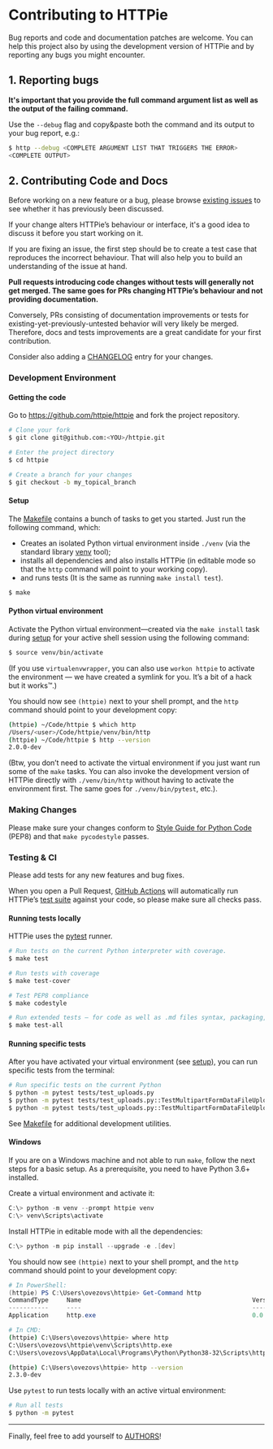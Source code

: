 # Contributing to HTTPie

Bug reports and code and documentation patches are welcome. You can
help this project also by using the development version of HTTPie
and by reporting any bugs you might encounter.

## 1. Reporting bugs

**It's important that you provide the full command argument list
as well as the output of the failing command.**

Use the `--debug` flag and copy&paste both the command and its output
to your bug report, e.g.:

```bash
$ http --debug <COMPLETE ARGUMENT LIST THAT TRIGGERS THE ERROR>
<COMPLETE OUTPUT>
```

## 2. Contributing Code and Docs

Before working on a new feature or a bug, please browse [existing issues](https://github.com/httpie/httpie/issues)
to see whether it has previously been discussed.

If your change alters HTTPie’s behaviour or interface, it's a good idea to
discuss it before you start working on it.

If you are fixing an issue, the first step should be to create a test case that
reproduces the incorrect behaviour. That will also help you to build an
understanding of the issue at hand.

**Pull requests introducing code changes without tests
will generally not get merged. The same goes for PRs changing HTTPie’s
behaviour and not providing documentation.**

Conversely, PRs consisting of documentation improvements or tests
for existing-yet-previously-untested behavior will very likely be merged.
Therefore, docs and tests improvements are a great candidate for your first
contribution.

Consider also adding a [CHANGELOG](https://github.com/httpie/httpie/blob/master/CHANGELOG.md) entry for your changes.

### Development Environment

#### Getting the code

Go to <https://github.com/httpie/httpie> and fork the project repository.

```bash
# Clone your fork
$ git clone git@github.com:<YOU>/httpie.git

# Enter the project directory
$ cd httpie

# Create a branch for your changes
$ git checkout -b my_topical_branch
```

#### Setup

The [Makefile](https://github.com/httpie/httpie/blob/master/Makefile) contains a bunch of tasks to get you started. Just run
the following command, which:

- Creates an isolated Python virtual environment inside `./venv`
  (via the standard library [venv](https://docs.python.org/3/library/venv.html) tool);
- installs all dependencies and also installs HTTPie
  (in editable mode so that the `http` command will point to your
  working copy).
- and runs tests (It is the same as running `make install test`).

```bash
$ make
```

#### Python virtual environment

Activate the Python virtual environment—created via the `make install`
task during [setup](#setup) for your active shell session using the following command:

```bash
$ source venv/bin/activate
```

(If you use `virtualenvwrapper`, you can also use `workon httpie` to
activate the environment — we have created a symlink for you. It’s a bit of
a hack but it works™.)

You should now see `(httpie)` next to your shell prompt, and
the `http` command should point to your development copy:

```bash
(httpie) ~/Code/httpie $ which http
/Users/<user>/Code/httpie/venv/bin/http
(httpie) ~/Code/httpie $ http --version
2.0.0-dev
```

(Btw, you don’t need to activate the virtual environment if you just want
run some of the `make` tasks. You can also invoke the development
version of HTTPie directly with `./venv/bin/http` without having to activate
the environment first. The same goes for `./venv/bin/pytest`, etc.).

### Making Changes

Please make sure your changes conform to [Style Guide for Python Code](https://python.org/dev/peps/pep-0008/) (PEP8)
and that `make pycodestyle` passes.

### Testing & CI

Please add tests for any new features and bug fixes.

When you open a Pull Request, [GitHub Actions](https://github.com/httpie/httpie/actions) will automatically run HTTPie’s [test suite](https://github.com/httpie/httpie/tree/master/tests) against your code, so please make sure all checks pass.

#### Running tests locally

HTTPie uses the [pytest](https://pytest.org/) runner.

```bash
# Run tests on the current Python interpreter with coverage.
$ make test

# Run tests with coverage
$ make test-cover

# Test PEP8 compliance
$ make codestyle

# Run extended tests — for code as well as .md files syntax, packaging, etc.
$ make test-all
```

#### Running specific tests

After you have activated your virtual environment (see [setup](#setup)), you
can run specific tests from the terminal:

```bash
# Run specific tests on the current Python
$ python -m pytest tests/test_uploads.py
$ python -m pytest tests/test_uploads.py::TestMultipartFormDataFileUpload
$ python -m pytest tests/test_uploads.py::TestMultipartFormDataFileUpload::test_upload_ok
```

See [Makefile](https://github.com/httpie/httpie/blob/master/Makefile) for additional development utilities.

#### Windows

If you are on a Windows machine and not able to run `make`,
follow the next steps for a basic setup. As a prerequisite, you need to have
Python 3.6+ installed.

Create a virtual environment and activate it:

```powershell
C:\> python -m venv --prompt httpie venv
C:\> venv\Scripts\activate
```

Install HTTPie in editable mode with all the dependencies:

```powershell
C:\> python -m pip install --upgrade -e .[dev]
```

You should now see `(httpie)` next to your shell prompt, and
the `http` command should point to your development copy:

```powershell
# In PowerShell:
(httpie) PS C:\Users\ovezovs\httpie> Get-Command http
CommandType     Name                                               Version    Source
-----------     ----                                               -------    ------
Application     http.exe                                           0.0.0.0    C:\Users\ovezovs\httpie\venv\Scripts\http.exe
```

```bash
# In CMD:
(httpie) C:\Users\ovezovs\httpie> where http
C:\Users\ovezovs\httpie\venv\Scripts\http.exe
C:\Users\ovezovs\AppData\Local\Programs\Python\Python38-32\Scripts\http.exe

(httpie) C:\Users\ovezovs\httpie> http --version
2.3.0-dev
```

Use `pytest` to run tests locally with an active virtual environment:

```bash
# Run all tests
$ python -m pytest
```

______________________________________________________________________

Finally, feel free to add yourself to [AUTHORS](https://github.com/httpie/httpie/blob/master/AUTHORS.md)!
